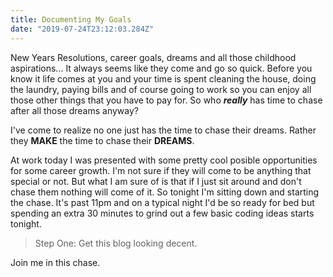 ```yaml
---
title: Documenting My Goals
date: "2019-07-24T23:12:03.284Z"
---
```


New Years Resolutions, career goals, dreams and all those childhood aspirations...
It always seems like they come and go so quick. Before you know it life comes at you and your time is spent cleaning the house, doing the laundry, paying bills and of course going to work so you can enjoy all those other things that you have to pay for. So who **_really_** has time to chase after all those dreams anyway? 

I've come to realize no one just has the time to chase their dreams. Rather they **MAKE** the time to chase their **DREAMS**.

At work today I was presented with some pretty cool posible opportunities for some career growth. I'm not sure if they will come to be anything that special or not. But what I am sure of is that if I just sit around and don't chase them nothing will come of it. So tonight I'm sitting down and starting the chase. It's past 11pm and on a typical night I'd be so ready for bed but spending an extra 30 minutes to grind out a few basic coding ideas starts tonight. 

>Step One: Get this blog looking decent.

Join me in this chase.
